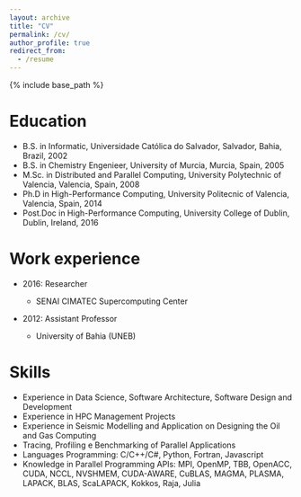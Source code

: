 ```yaml
---
layout: archive
title: "CV"
permalink: /cv/
author_profile: true
redirect_from:
  - /resume
---
```


{% include base_path %}

Education
======
* B.S. in Informatic, Universidade Católica do Salvador, Salvador, Bahia, Brazil, 2002
* B.S. in Chemistry Engenieer, University of Murcia, Murcia, Spain, 2005
* M.Sc. in Distributed and Parallel Computing, University Polytechnic of Valencia, Valencia, Spain, 2008 
* Ph.D in High-Performance Computing,  University Politecnic of Valencia, Valencia, Spain, 2014
* Post.Doc in High-Performance Computing,  University College of Dublin, Dublin, Ireland, 2016


Work experience
======
* 2016: Researcher
  * SENAI CIMATEC Supercomputing Center
  

* 2012: Assistant Professor 
  * University of Bahia (UNEB)
  
Skills
======
* Experience in Data Science, Software Architecture, Software Design and Development
* Experience in HPC Management Projects
* Experience in Seismic Modelling and Application on Designing the Oil and Gas Computing
* Tracing, Profiling e Benchmarking of Parallel Applications
* Languages Programming: C/C++/C#, Python, Fortran, Javascript
* Knowledge in Parallel Programming APIs: MPI, OpenMP, TBB, OpenACC, CUDA, NCCL, NVSHMEM, CUDA-AWARE, CuBLAS, MAGMA, PLASMA, LAPACK, BLAS, ScaLAPACK, Kokkos, Raja, Julia



